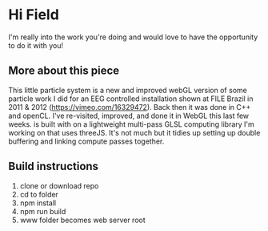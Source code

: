 # Hi Field
I'm really into the work you're doing and would love to have the opportunity to do it with you!


## More about this piece
This little particle system is a new and improved webGL version of some particle work I did for an EEG controlled installation shown at FILE Brazil in 2011 & 2012 (https://vimeo.com/16329472). Back then it was done in C++ and openCL. I've re-visited, improved, and done it in WebGL this last few weeks.
is built with on a lightweight multi-pass GLSL computing library I'm working on that uses threeJS. It's not much but it tidies up setting up double buffering and linking compute passes together.


## Build instructions
1) clone or download repo
2) cd to folder
3) npm install
4) npm run build
5) www folder becomes web server root

